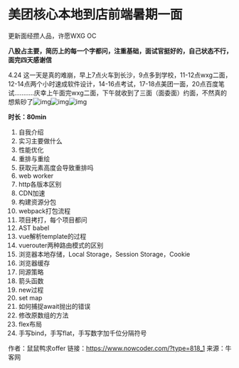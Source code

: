 # 美团核心本地到店前端暑期一面

更新面经攒人品，许愿WXG OC

**八股占主要，简历上的每一个字都问，注重基础，面试官挺好的，自己状态不行，面完四天感谢信**

4.24 这一天是真的难崩，早上7点火车到长沙，9点多到学校，11-12点wxg二面，12-14点两个小时速成软件设计，14-16点考试，17-18点美团一面，20点百度笔试...........庆幸上午面完wxg二面，下午就收到了三面（面委面）约面，不然真的想紫砂了![img](D:/%E6%96%87%E4%BB%B6/typora%E5%9B%BE%E7%89%87/8B36D115CE5468E380708713273FEF43.png)![img](https://uploadfiles.nowcoder.com/images/20220815/318889480_1660553763930/8B36D115CE5468E380708713273FEF43)![img](https://uploadfiles.nowcoder.com/images/20220815/318889480_1660553763930/8B36D115CE5468E380708713273FEF43)

**时长：80min**

1. 自我介绍
2. 实习主要做什么
3. 性能优化
4. 重排与重绘
5. 获取元素高度会导致重排吗
6. web worker
7. http各版本区别
8. CDN加速
9. 构建资源分包
10. webpack打包流程
11. 项目拷打，每个项目都问
12. AST babel
13. vue解析template的过程
14. vuerouter两种路由模式的区别
15. 浏览器本地存储，Local Storage，Session Storage，Cookie
16. 浏览器缓存
17. 同源策略
18. 箭头函数
19. new过程
20. set map
21. 如何捕捉await抛出的错误
22. 修改原数组的方法
23. flex布局
24. 手写bind，手写flat，手写数字加千位分隔符号



作者：鼠鼠鸭求offer
链接：https://www.nowcoder.com/?type=818_1
来源：牛客网